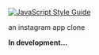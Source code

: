 [![JavaScript Style Guide](https://img.shields.io/badge/code_style-standard-brightgreen.svg)](https://standardjs.com)

an instagram app clone

**In development...**